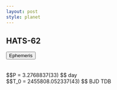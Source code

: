 ```yaml
---
layout: post
style: planet
---
```

<script src="../js/planets.js"></script>

## HATS-62

<!-- Tab links -->
<div class="tab">
<button class="tablinks" onclick="openCity(event, 'Ephemeris')">Ephemeris</button>
</div>

<!-- Tab content -->
<div id="Ephemeris" class="tabcontent" markdown="1">
<br/><br/>
$$P = 3.2768837(33) $$ day <br/>
$$T_0 = 2455808.052337(43) $$ BJD TDB
<br/><br/>
<br/><br/>
</div>



<script src="../js/tabs.js"></script>


